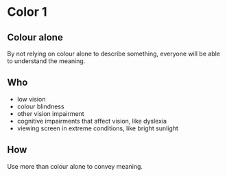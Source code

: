 # Color 1
## Colour alone
By not relying on colour alone to describe something, everyone will be able to understand the meaning.

## Who
- low vision
- colour blindness
- other vision impairment
- cognitive impairments that affect vision, like dyslexia
- viewing screen in extreme conditions, like bright sunlight

## How
Use more than colour alone to convey meaning.

